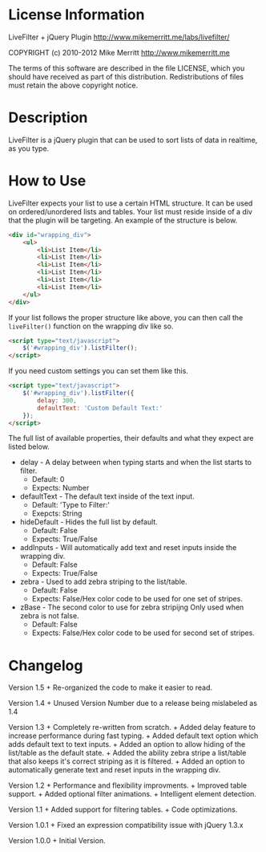 # License Information
LiveFilter + jQuery Plugin
http://www.mikemerritt.me/labs/livefilter/

COPYRIGHT (c) 2010-2012 Mike Merritt
http://www.mikemerritt.me

The terms of this software are described in the file LICENSE, which you should have received as
part of this distribution. Redistributions of files must retain the above copyright notice.

# Description
LiveFilter is a jQuery plugin that can be used to sort lists of data in realtime, as you type.

# How to Use
LiveFilter expects your list to use a certain HTML structure. It can be used on ordered/unordered lists and tables. Your list must reside inside of a div that the plugin will be targeting. An example of the structure is below.

```html
<div id="wrapping_div">
	<ul>
		<li>List Item</li>
		<li>List Item</li>
		<li>List Item</li>
		<li>List Item</li>
		<li>List Item</li>
		<li>List Item</li>
	</ul>
</div>
```

If your list follows the proper structure like above, you can then call the `liveFilter()` function on the wrapping div like so.

```html
<script type="text/javascript">
	$('#wrapping_div').listFilter();
</script>
````

If you need custom settings you can set them like this.

```html
<script type="text/javascript">
	$('#wrapping_div').listFilter({
		delay: 300, 
		defaultText: 'Custom Default Text:'
	});
</script>
```

The full list of available properties, their defaults and what they expect are listed below.

+ delay - A delay between when typing starts and when the list starts to filter.
	+ Default: 0
	+ Expects: Number
+ defaultText - The default text inside of the text input.
	+ Default: 'Type to Filter:'
	+ Exepcts: String
+ hideDefault - Hides the full list by default.
	+ Default: False
	+ Expects: True/False
+ addInputs - Will automatically add text and reset inputs inside the wrapping div.
	+ Default: False
	+ Expects: True/False
+ zebra - Used to add zebra striping to the list/table.
	+ Default: False
	+ Expects: False/Hex color code to be used for one set of stripes.
+ zBase - The second color to use for zebra stripijng Only used when zebra is not false.
	+ Default: False
	+ Expects: False/Hex color code to be used for second set of stripes.

# Changelog

Version 1.5
	+ Re-organized the code to make it easier to read.

Version 1.4
	+ Unused Version Number due to a release being mislabeled as 1.4

Version 1.3
	+ Completely re-written from scratch.
	+ Added delay feature to increase performance during fast typing.
	+ Added default text option which adds default text to text inputs.
	+ Added an option to allow hiding of the list/table as the default state.
	+ Added the ability zebra stripe a list/table that also keeps it's correct striping as it is filtered.
	+ Added an option to automatically generate text and reset inputs in the wrapping div.

Version 1.2
	+ Performance and flexibility improvments.
	+ Improved table support.
	+ Added optional filter animations.
	+ Intelligent element detection.

Version 1.1
	+ Added support for filtering tables.
	+ Code optimizations.

Version 1.0.1
	+ Fixed an expression compatibility issue with jQuery 1.3.x

Version 1.0.0
	+ Initial Version.